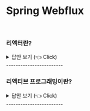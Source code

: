 # Spring Webflux
<br>


### 리액터란?

<details>
   <summary> 답안 보기 (👈 Click)</summary>
<br />
[참고: 스프링 인 액션]    

+ 신문이나 잡지를 구독해본 적이 있는가? 인터넷으로 인해 기존 출판물의 구독자가 줄어든 것은 분명하다. <br> 
  그러나 종이에 인쇄된 신문 구독이 그 날의 소식을 알 수 있는 가장 좋은 방법 중 하나였던 시절이 있었습니다. <br> 
  이 때는 아침을 먹으면서 또는 출근길에 읽기 위해 최신 소식을 담은 신문의 배달을 매일 아침에 기다리곤 했습니다. <br> 
  
  구독료를 지불하고 며칠이 지났지만 신문이 배달되지 않는다고 가정해 봅니다. <br> 
  며칠이 더 지난 후에 신문사 영업소에 전화해서 신문을 받지 못한 이유를 묻습니다. <br> 
  이 때, "1년치 구독료를 내셨군요. 아직 1년이 끝나지 않았습니다. 1년 동안의 신문이 모두 준비되면 한꺼번에 받으실겁니다" <br> 
  라는 황당한 답변을 듣는다면 얼마나 놀라울지 상상해 봅니다. <br> 
  
  다행히도 이런 식으로 신문 구독이 처리되지는 않습니다. 신문에 실린 기사가 최신일 때, 독자가 읽을 수 있도록 신문은 출간 후 <br> 
  가능한 빨리 배달됩니다. 또한, 독자가 가장 최근 기사를 읽는 동안 신문 기자는 다음 판에 실을 새로운 기사를 작성합니다. <br> 
  그리고 신문사는 다음 판의 출간을 서두릅니다. <br> 
  이 모든 것은 병행으로 진행됩니다. <br> 
  
  애플리케이션 코드를 개발할 때는, 명령형(imperative)와 리액티브(reactive)의 두 가지 형태로 코드를 작성할 수 있습니다. <br> 
  
  명령형 코드는 앞에서 상상했던 황당하며 실제가 아닌 신문 구독과 매우 유사합니다. <br> 
  이것은 순차적으로 연속되는 작업이며, 각 작업은 한 번에 하나씩 그리고 이전 작업 다음에 실행됩니다. <br> 
  데이터는 모아서 처리되고, 이전 작업이 데이터 처리를 끝낸 후에 다음 작업으로 넘어갈 수 있습니다. <br> 
  
  리액티브 코드는 실제 신문 구독과 매우 비슷합니다. 데이터 처리를 위해 일련의 작업들이 정의되지만, <br> 
  이 작업들은 병렬로 실행될 수 있습니다. 그리고 각 작업은 부분 집합의 데이터를 처리할 수 있으며, <br> 
  처리가 끝난 데이터를 다음 작업에 넘겨주고 다른 부분 집합의 데이터로 계속 작업할 수 있습니다. <br> 
  
  이번 장에서는 잠시 타코 클라우드 애플리케이션을 접어 두고, 프로젝트 리액터를 살펴볼 것입니다. <br> 
  리액터는 스프링 프로젝트의 일부분인 리액티브 프로그래밍 라이브러리입니다. <br> 
  그리고 리액터는 스프링 5에서 리액티브 프로그래밍을 지원하는 데 필요한 기반이므로, <br> 
  먼저 리액터를 파악한 다음에 스프링으로 리액티브 컨트롤러와 리퍼지터리를 빌드하는 것이 중요합니다. <br> 
  
</details>
------------------------

### 리액티브 프로그래밍이란?

<details>
   <summary> 답안 보기 (👈 Click)</summary>
<br />
[참고: 스프링 인 액션]    

+ 리액티브 프로그래밍은 명령형 프로그래밍의 대안이 되는 패러다임입니다. <br> 
  명령형 프로그래밍의 한계를 해결할 수 있기 때문입니다. <br> 
  이런 한계를 이해하면 리액티브 모델의 장점을 더 확실하게 이해할 수 있습니다. <br> 
  
  여러분이 필자와 같은 개발자라면 명령형 프로그래밍을 먼저 경험했을 것입니다. <br> 
  실제로 현재 우리가 작성하는 대부분의 코드는 여전히 명령형일 가능성이 높습니다. <br> 
  명령형 프로그래밍은 학생들이 학교에서 프로그래밍을 배우기 쉬우며, <br> 
  기업에 필요한 대부분의 코드를 구성할 만큼 강력합니다. <br> 
  
  명령형 프로그래밍의 발상은 간단합니다. 즉, 한 번에 하나씩 만나는 순서대로 실행되는 명령어들로 코드를 작성하면 됩니다. <br> 
  그리고 프로그램에서는 하나의 작업이 완전히 끝나기를 기다렸다가, 그 다음 작업을 수행합니다. <br> 
  각 단계마다 처리되는 데이터는 전체를 처리할 수 있도록 사용할 수 있어야 합니다. <br> 
  
  그러나 작업이 수행되는 동안 특히 이 작업이 원격지 서버로부터 데이터베이스에 데이터를 쓰거나 가져오는 것과 같은 것이라면 <br> 
  이 작업이 완료될때까지 아무것도 할 수 없습니다. <br> 
  따라서 이 작업을 수행하는 스레드는 차단됩니다. <br> 
  이렇게 차단되는 스레드는 낭비입니다. <br> 
  
  자바를 비롯해서 대부분의 프로그래밍 언어는 동시 프로그래밍을 지원합니다. <br> 
  자바에서는 스레드가 어떤 작업을 계속 수행하는 동안 이 스레드에서 다른 스레드를 시작시키고 작업을 수행하게 하는 것은 매우 쉽습니다. <br> 
  그러나 스레드를 생성하는 것은 쉬울지라도 생성된 스레드는 어떤 이유로든 결국 차단됩니다. <br> 
  게다가 다중 스레드로 동시성을 관리하는 것은 쉽지 않습니다. <br> 
  스레드가 많을수록 더 복잡해지기 때문입니다. <br> 
  
  이에 반해 리액티브 프로그래밍은 본질적으로 함수적이면서 선언적입니다. 즉, 순차적으로 수행되는 작업 단계를 나타낸 것이 아니라, <br> 
  데이터가 흘러가는 파이프라인이나 스트림을 포함합니다. <br> 
  그리고 이런 리액티브 스트림은 데이터 전체를 사용할 수 있을 때까지 기다리지 않고 사용 가능한 데이터가 있을 때마다 처리되므로 <br> 
  사실상 입력되는 데이터는 무한할 수 있습니다. (예를 들어, 끊임없이 변동되는 어떤 지역의 실시간 온도 데이터) 
  
  실세계에 비유한다면 명령형 프로그래밍은 물풍선이고, 리액티브 프로그래밍은 정원용 호스로 생각할 수 있습니다. <br> 
  둘 다 무더운 여름날에 낌새를 못 채는 친구를 깜짝 놀라게 하고 물세례를 하는데 사용할 수 있습니다. <br> 
  그러나 실행 방식은 다릅니다. <br> 
  
  물풍선은 한 번에 모든 물을 담았다가 충격이 가해지는 순간 의도한 목표를 물로 흠뻑 적십니다. <br> 
  그러나 물풍선은 한정된 용량을 가지므로, 더 많은 사람들에게 물세례를 퍼부으려면 물풍선의 수량을 늘려서 용량을 확장하는 수 밖에 없습니다. <br> 
  
  정원용 호스는 수도꼭지로부터 분무기 노즐로 흐르는 물줄기로 물을 전달합니다. <br> 
  특정 시점에서 정원용 호스의 용량은 한정될 수 있습니다. 그러나 물을 계속 트는 동안에는 무한정입니다. <br> 
  수도꼭지로부터 호스로 물이 흐르기만 한다면 호스를 거쳐 분무기 노즐로 계속 살포될 것입니다. <br> 
  정원용 호스는 쉽게 확장될 수 있어서 가능한 많은 친구들에게 물세례를 줄 수 있습니다. <br> 
  
  본질적으로 물풍선은 잘못한 부분이 없습니다. <br> 
  그러나 정원용 호스를 잡고 있는 사람은 확장성과 성능 관점에서 유리합니다. 
  
  
</details>
------------------------
